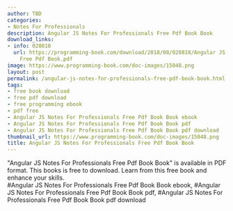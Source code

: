 ```yaml
---
author: TBD
categories:
- Notes For Professionals
description: Angular JS Notes For Professionals Free Pdf Book Book
download_links:
- info: 020818
  url: https://programming-book.com/download/2018/08/020818/Angular JS Notes For Professionals
    Free Pdf Book.pdf
image: https://www.programming-book.com/doc-images/15048.png
layout: post
permalink: /angular-js-notes-for-professionals-free-pdf-book-book.html
tags:
- free book download
- free pdf download
- free programming ebook
- pdf free
- Angular JS Notes For Professionals Free Pdf Book Book ebook
- Angular JS Notes For Professionals Free Pdf Book Book pdf
- Angular JS Notes For Professionals Free Pdf Book Book pdf download
thumbnail_url: https://www.programming-book.com/doc-images/15048.png
title: Angular JS Notes For Professionals Free Pdf Book Book
---
```


 
<div class="item-desc text-justify">
  "Angular JS Notes For Professionals Free Pdf Book Book" is available in PDF format. This books is free to download. Learn from this free book and enhance your skills.
  <br>
  #Angular JS Notes For Professionals Free Pdf Book Book ebook, #Angular JS Notes For Professionals Free Pdf Book Book pdf, #Angular JS Notes For Professionals Free Pdf Book Book pdf download
</div>